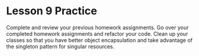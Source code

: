 Lesson 9 Practice
===================================

Complete and review your previous homework assignments. Go over your completed homework assignments and refactor your code. Clean up your classes so that you have better object encapsulation and take advantage of the singleton pattern for singular resources.

